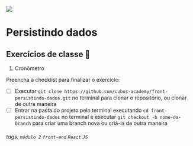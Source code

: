 ![](https://i.imgur.com/xG74tOh.png)

# Persistindo dados

## Exercícios de classe 🏫

1. Cronômetro

Preencha a checklist para finalizar o exercício:
-   [ ] Executar `git clone https://github.com/cubos-academy/front-persistindo-dados.git` no terminal para clonar o repositório, ou clonar de outra maneira
-   [ ] Entrar na pasta do projeto pelo terminal executando `cd front-persistindo-dados` no terminal e executar `git checkout -b nome-da-branch` para criar uma branch nova ou criá-la de outra maneira

###### tags: `módulo 2` `front-end` `React` `JS`  
